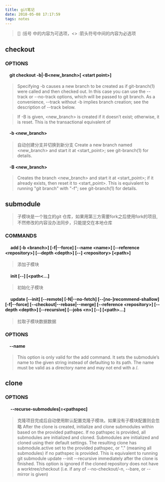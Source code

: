 ```yaml
---
title: git笔记
date: 2018-05-08 17:17:59
tags: notes
---
```

>[] :括号 中的内容为可选项，&lt;&gt; :箭头符号中间的内容为必选项
## checkout
### OPTIONS
#### &emsp;git checkout -b|-B&lt;new_branch&gt;[ &lt;start point&gt;]
> Specifying -b causes a new branch to be created as if git-branch(1) were called and then checked out. In this case you can use the \-\-track or \-\-no-track options, which will be passed to git branch. As a convenience, \-\-track without -b implies branch creation; see the description of \-\-track below.

>If -B is given, &lt;new_branch&gt; is created if it doesn’t exist; otherwise, it is reset. This is the transactional equivalent of
#### &emsp;-b &lt;new_branch&gt;
>自动创建分支并切换到新分支
Create a new branch named &lt;new_branch&gt; and start it at &lt;start_point&gt;; see git-branch(1) for details.

#### &emsp;-B &lt;new_branch&gt;
>Creates the branch &lt;new_branch&gt; and start it at &lt;start_point&gt;; if it already exists, then reset it to &lt;start_point&gt;. This is equivalent to running "git branch" with "-f"; see git-branch(1) for details.
## submodule
>子模块是一个独立的git 仓库，如果用第三方需要fork之后使用fork的项目,不然修改的内容没办法同步，只能提交在本地仓库
### COMMANDS
#### &emsp; add [-b &lt;branch&gt;] [-f|--force] [--name &lt;name&gt;] [--reference &lt;repository&gt;] [--depth &lt;depth&gt;] [--] &lt;repository&gt; [&lt;path&gt;]
>添加子模块
#### &emsp; init [--] [&lt;path&lt;…​]
>初始化子模块
#### &emsp; update [--init] [--remote] [-N|--no-fetch] [--[no-]recommend-shallow] [-f|--force] [--checkout|--rebase|--merge] [--reference &lt;repository&gt;] [--depth &lt;depth&gt;] [--recursive] [--jobs &lt;n&gt;] [--] [&lt;path&gt;…​]
>拉取子模块数据数据
### OPTIONS
#### &emsp;--name
>This option is only valid for the add command. It sets the submodule’s name to the given string instead of defaulting to its path. The name must be valid as a directory name and may not end with a /.
## clone
### OPTIONS
#### &emsp; --recurse-submodules[=<pathspec]
>克隆项目完成后自动使用默认配置克隆子模块。如果没有子模块配置则会忽略
>After the clone is created, initialize and clone submodules within based on the provided pathspec. If no pathspec is provided, all submodules are initialized and cloned. Submodules are initialized and cloned using their default settings. The resulting clone has submodule.active set to the provided pathspec, or "." (meaning all submodules) if no pathspec is provided. This is equivalent to running git submodule update --init --recursive immediately after the clone is finished. This option is ignored if the cloned repository does not have a worktree/checkout (i.e. if any of --no-checkout/-n, --bare, or --mirror is given)
